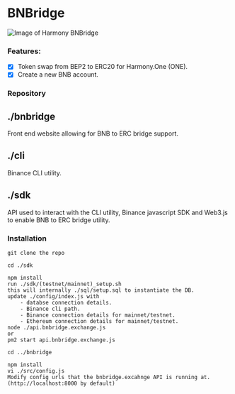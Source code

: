 # BNBridge

![Image of Harmony BNBridge](https://lh3.googleusercontent.com/dzgtb9L6kygOp6Q_VENmqOL_xkOZOPrVofVnqMq_KyFWjNfE8G4seS8M4HFE-FU-4Wmt-iQxHj__aTji7UV7GodU6NxXD8oJ4oPLre0PTLOJeQv3WhHyaKc2486rSy6YtP36pE5Mdb2Akl2fpZ07LPH5KJnRsNzNmBxXhrFtnOTqcP_0JKNBGE91RpSPUizqvc-_IYc_zpnDoaZOF5lMCemj8ryfrkbejGcWpGXim7Qg1vWLqJwXWrCPu8GdzSdmcxOO4SLkwqsuhQx7z6S7fdeLVBkdYzbsebBPRtv273ATzWrFK8abmQIpI1zExErxFw1dRTDW91OxddjqSzgLgbD8nGolz6rHcp-inooN9OP1H1GGaCd2jLeOJ2CuAsMtqcLRXkLeC6J10dV5n94KXvdnHijiEWZjEQXXNp3cYkvo7EN2zpMhRIwA9MtfdK3qNQkLKFhHWoWYSK4PsWapHQEaejrWEQxZqw6keSe8jmKX9c2AZBxoYD8P1qbswhcvRoSEO4z-2DSe7RVok3cr_5qMou5rxEqpTI1Ys5p9oaYm3ZtM3g4iSMRbDb36ZkbWwnWETF-FQlBP7KGApXC7eKO__BibmyWYQhnz0U3kSTdJyGH-gFsautWFbzN2iuV-AF05dM9GndVfWBge2SrBMG4QQe8EG4W_PoOKA3nvmX7gPipJrNFxk_RC1nwUvzSeDnqweB4goHYlTSxJgVBEayRHEOuu61kNQJAecAZq6QWU0g=w1096-h771-no)

### Features:
- [x] Token swap from BEP2 to ERC20 for Harmony.One (ONE).
- [x] Create a new BNB account.

### Repository
## ./bnbridge
Front end website allowing for BNB to ERC bridge support.

## ./cli
Binance CLI utility.

## ./sdk
API used to interact with the CLI utility, Binance javascript SDK and Web3.js to enable BNB to ERC bridge utility.


### Installation
    git clone the repo

    cd ./sdk

    npm install
    run ./sdk/(testnet/mainnet)_setup.sh
    this will internally ./sql/setup.sql to instantiate the DB.
    update ./config/index.js with
        - databse connection details.
        - Binance cli path.
        - Binance connection details for mainnet/testnet.
        - Ethereum connection details for mainnet/testnet.
    node ./api.bnbridge.exchange.js
    or
    pm2 start api.bnbridge.exchange.js

    cd ../bnbridge

    npm install
    vi ./src/config.js
    Modify config urls that the bnbridge.excahnge API is running at. (http://localhost:8000 by default)
